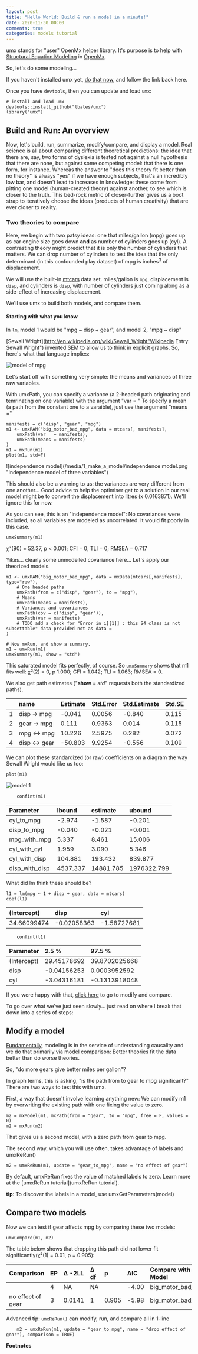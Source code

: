 ```yaml
---
layout: post
title: "Hello World: Build & run a model in a minute!"
date: 2020-11-30 00:00
comments: true
categories: models tutorial
---
```


<a name="top"></a>
umx stands for "user" OpenMx helper library. It's purpose is to help with [Structural Equation Modeling](http://en.wikipedia.org/wiki/Structural_equation_modeling) in [OpenMx](http://openmx.psyc.virginia.edu).

So, let's do some modeling... 

If you haven't installed umx yet, [do that now](/models/tutorial/2020/12/10/Install.html), and follow the link back here.

Once you have `devtools`, then you can update and load `umx`:

``` splus
# install and load umx
devtools::install_github("tbates/umx")
library("umx")
```

<a name="overview"></a>
## Build and Run: An overview
Now, let's build, run, summarize, modify/compare, and display a model. Real science is all about comparing different theoretical predictions: the idea that there are, say, two forms of dyslexia is tested not against a null hypothesis that there are none, but against some competing model: that there is one form, for instance. Whereas the answer to "does this theory fit better than no theory" is always "yes" if we have enough subjects, that's an incredibly low bar, and doesn't lead to increases in knowledge: these come from pitting one model (human-created theory) against another, to see which is closer to the truth. This bed-rock metric of closer-further gives us a boot strap to iteratively choose the ideas (products of human creativity) that are ever closer to reality. 


### Two theories to compare
Here, we begin with two patsy ideas: one that miles/gallon (mpg) goes up as car engine size goes down **and** as number of cylinders goes up (cyl). A contrasting theory might predict that it is only the number of cylinders that matters. We can drop number of cylinders to test the idea that the only determinant (in this confounded play dataset) of mpg is inches<sup>3</sup> of displacement.

We will use the built-in [mtcars](https://stat.ethz.ch/R-manual/R-devel/library/datasets/html/mtcars.html) data set. miles/gallon is `mpg`, displacement is `disp`, and cylinders is `disp`, with number of cylinders just coming along as a side-effect of increasing displacement.

We'll use umx to build both models, and compare them.

#### Starting with what you know

In `lm`, model 1 would be "mpg ~ disp + gear", and model 2, "mpg ~ disp"

[Sewall Wright](http://en.wikipedia.org/wiki/Sewall_Wright"Wikipedia Entry: Sewall Wright") invented SEM to allow us to think in explicit graphs. So, here's what that language implies:

![model of mpg](/media/1_make_a_model/mpg_1a_theory.png "A model of Miles/gallon")

Let's start off with something very simple: the means and variances of three raw variables.

With umxPath, you can specify a variance (a 2-headed path originating and temrinating on one variable) with the argument "var = "
To specify a mean (a path from the constant one to a varaible), just use the argument "means ="

``` splus
manifests = c("disp", "gear", "mpg")
m1 <- umxRAM("big_motor_bad_mpg", data = mtcars[, manifests],
	umxPath(var   = manifests),
	umxPath(means = manifests)
)
m1 = mxRun(m1)
plot(m1, std=F)
```

![independence model](/media/1_make_a_model/independence model.png "Independence model of three variables")

This should also be a warning to us: the variances are very different from one another... Good advice to help the optimiser get to a solution in our real model might be to convert the displacement into litres (x 0.0163871). We'll ignore this for now.

As you can see, this is an "independence model": No covariances were included, so all variables are modeled as uncorrelated. It would fit poorly in this case.

``` splus
umxSummary(m1)
```

χ²(90) = 52.37, p < 0.001; CFI = 0; TLI = 0; RMSEA = 0.717

Yikes... clearly some unmodelled covariance here... Let's apply our theorized models.

``` splus
m1 <- umxRAM("big_motor_bad_mpg", data = mxData(mtcars[,manifests], type="raw"),
	# One headed paths
	umxPath(from = c("disp", "gear"), to = "mpg"),
	# Means
	umxPath(means = manifests),
	# Variances and covariances
	umxPath(cov = c("disp", "gear")),
	umxPath(var = manifests)
	# TODO add a check for "Error in i[[1]] : this S4 class is not subsettable" data provided not as data = 	
)

# Now mxRun, and show a summary.
m1 = umxRun(m1)
umxSummary(m1, show = "std")
```

This saturated model fits perfectly, of course.
So `umxSummary` shows that m1 fits well: χ²(2) = 0, p 1.000; CFI = 1.042; TLI = 1.063; RMSEA = 0.

We also get path estimates ("**show** = *std*" requests both the standardized paths).

|   | name           | Estimate | Std.Error | Std.Estimate | Std.SE |
|:--|:---------------|:---------|:----------|:-------------|:-------|
| 1 | disp -> mpg    |  -0.041  | 0.0056    | -0.840       | 0.115  |
| 2 | gear -> mpg    |   0.111  | 0.9363    |  0.014       | 0.115  |
| 3 | mpg <-> mpg    |  10.226  | 2.5975    |  0.282       | 0.072  |
| 4 | disp <-> gear  | -50.803  | 9.9254    | -0.556       | 0.109  |

We can plot these standardized (or raw) coefficients on a diagram the way Sewall Wright would like us too:

``` splus
plot(m1)
```
![model 1](/media/1_make_a_model/mtcar2.png "Model 1")

```splus
    confint(m1)
```

| Parameter      | lbound   | estimate  | ubound      |
|:---------------|:---------|:----------|:------------|
| cyl_to_mpg     | -2.974   | -1.587    | -0.201      |
| disp_to_mpg    | -0.040   | -0.021    | -0.001      |
| mpg_with_mpg   | 5.337    | 8.461     | 15.006      |
| cyl_with_cyl   | 1.959    | 3.090     | 5.346       |
| cyl_with_disp  | 104.881  | 193.432   | 839.877     |
| disp_with_disp | 4537.337 | 14881.785 | 1976322.799 |

What did lm think these should be?

```splus
l1 = lm(mpg ~ 1 + disp + gear, data = mtcars)
coef(l1)
```

| (Intercept) | disp        | cyl         |
|:------------|:------------|:------------|
| 34.66099474 | -0.02058363 | -1.58727681 |

```splus
    confint(l1)
```

| Parameter   | 2.5 %       | 97.5 %        |
|:------------|:------------|:--------------|
| (Intercept) | 29.45178692 | 39.8702025668 |
| disp        | -0.04156253 | 0.0003952592  |
| cyl         | -3.04316181 | -0.1313918048 |

If you were happy with that, [click here](#modify) to go to modify and compare.

To go over what we've just seen slowly... just read on where I break that down into a series of steps:


<a name="modify"></a>
## Modify a model

[Fundamentally](http://www.mii.ucla.edu/causality), modeling is in the service of understanding causality and we do that primarily via model comparison: Better theories fit the data better than do worse theories.

So, "do more gears give better miles per gallon"?

In graph terms, this is asking, "is the path from to gear to mpg significant?" There are two ways to test this with umx.

First, a way that doesn't involve learning anything new: We can modify m1 by overwriting the existing path with one fixing the value to zero.

``` splus
m2 = mxModel(m1, mxPath(from = "gear", to = "mpg", free = F, values = 0)
m2 = mxRun(m2)
```
That gives us a second model, with a zero path from gear to mpg.

The second way, which you will use often, takes advantage of labels and umxReRun()

``` splus
m2 = umxReRun(m1, update = "gear_to_mpg", name = "no effect of gear")
```
By default, umxReRun fixes the value of matched labels to zero. Learn more at the [umxReRun tutorial](umxReRun tutorial).

**tip**: To discover the labels in a model, use umxGetParameters(model)
<a name="compare"></a>
## Compare two models

Now we can test if gear affects mpg by comparing these two models:

``` splus
umxCompare(m1, m2)
```

The table below shows that dropping this path did not lower fit significantly(χ²(1) = 0.01, p = 0.905):

| Comparison        | EP | Δ -2LL     | Δ df  | p     | AIC   | Compare with Model |
|:------------------|:---|:-----------|:------|:------|:------|:-------------------|
| <NA>              | 4  | NA         | NA    | <NA>  | -4.00 | big_motor_bad_mpg  |
| no effect of gear | 3  | 0.0141     | 1     | 0.905 | -5.98 | big_motor_bad_mpg  |


Advanced tip: `umxReRun()` can modify, run, and compare all in 1-line

``` splus
	m2 = umxReRun(m1, update = "gear_to_mpg", name = "drop effect of gear"), comparison = TRUE)
```

**Footnotes**
[^1]: `devtools` is @Hadley's package for using packages not on CRAN.

<!--
#### TODO
1. Examples using  [personality](https://en.wikipedia.org/wiki/Five_Factor_Model) data.
2. IQ example. A model in which all facets load on each other. compare to *g*
-->
